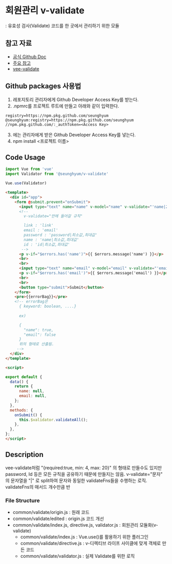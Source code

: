# 회원관리 v-validate

: 유효성 검사(Validate) 코드를 한 곳에서 관리하기 위한 모듈

## 참고 자료

- [공식 Github Doc](https://help.github.com/en/github/managing-packages-with-github-packages)
- [주요 참고](http://jeonghwan-kim.github.io/2018/05/31/vue-form-validation.html)
- [vee-validate](https://logaretm.github.io/vee-validate/)

## Github packages 사용법

1. 레포지토리 관리자에게 Github Developer Access Key를 받는다.
2. .npmrc를 프로젝트 루트에 만들고 아래와 같이 입력한다.
```
registry=https://npm.pkg.github.com/seunghyum
@seunghyum:registry=https://npm.pkg.github.com/seunghyum
//npm.pkg.github.com/:_authToken=<Access Key>
```
3. <Access Key>에는 관리자에게 받은 Github Developer Access Key를 넣는다.
4. npm install <프로젝트 이름>

## Code Usage

```javascript
import Vue from 'vue'
import Validator from '@seunghyum/v-validate'

Vue.use(Validator)
```

```html
<template>
  <div id="app">
    <form @submit.prevent="onSubmit">
      <input type="text" name="name" v-model="name" v-validate="'name|2,20'">
      <!-- 
        v-validate="안에 들어갈 규칙"

        link : 'link'
        email : 'email'
        password : 'password|최소값,최대값'
        name : 'name|최소값,최대값'
        id : 'id|최소값,최대값'
       -->
      <p v-if="$errors.has('name')">{{ $errors.message('name') }}</p>
      <br>
      <br>
      <input type="text" name="email" v-model="email" v-validate="'email|4,20'">
      <p v-if="$errors.has('email')">{{ $errors.message('email') }}</p>
      <br>
      <br>
      <button type="submit">Submit</button>
    </form>
    <pre>{{errorBag}}</pre>
    <!-- errorBag은
      { keyword: boolean, ....}
          
      ex)

      {
        "name": true,
        "email": false
      }
      위의 형태로 산출됨.
     -->
  </div>
</template>

<script>

export default {
  data() {
    return {
      name: null,
      email: null,
    };
  },
  methods: {
    onSubmit() {
      this.$validator.validateAll();
    },
  },
};
</script>

```

## Description

vee-validate처럼 "{required:true, min: 4, max: 20}" 의 형태로 만들수도 있지만
password, Id 등은 모든 규칙을 공유하기 때문에 만들지는 않음.
v-validate="문자" 의 문자열을 "|" 로 split하여 문자와 동일한 validateFns들을 수행하는 로직. 
validateFns의 매서드 개수만큼 반

### File Structure

- common/validate/origin.js : 원래 코드
- common/validate/edited : origin.js 코드 개선
- common/validate/index.js, directive.js, validator.js : 회원관리 모듈화(v-validate)
  - common/validate/index.js : Vue.use()를 활용하기 위한 플러그인
  - common/validate/directive.js : v-디렉티브 라이프 사이클에 맞게 객체로 만든 코드
  - common/validate/validator.js : 실제 Validate를 위한 로직
